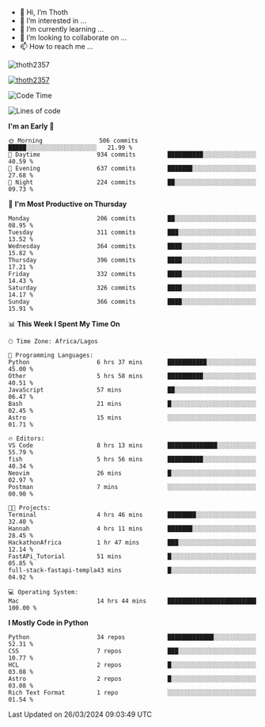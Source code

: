 <!---
thoth2357/thoth2357 is a ✨ special ✨ repository because its `README.md` (this file) appears on your GitHub profile.
You can click the Preview link to take a look at your changes.
--->

- 👋 Hi, I’m Thoth
- 👀 I’m interested in ...
- 🌱 I’m currently learning ...
- 💞️ I’m looking to collaborate on ...
- 📫 How to reach me ...

<p align="left"> <img src="https://komarev.com/ghpvc/?username=thoth2357&label=Profile%20views&color=0e75b6&style=flat" alt="thoth2357" /> </p>

<p align="left"> <a href="https://github.com/ryo-ma/github-profile-trophy"><img src="https://github-profile-trophy.vercel.app/?username=thoth2357&row=1&theme=gruvbox" alt="thoth2357" /></a> </p>

<!--START_SECTION:waka-->
![Code Time](http://img.shields.io/badge/Code%20Time-2%2C798%20hrs%2056%20mins-blue)

![Lines of code](https://img.shields.io/badge/From%20Hello%20World%20I%27ve%20Written-31.0%20million%20lines%20of%20code-blue)

**I'm an Early 🐤** 

```text
🌞 Morning                506 commits         █████░░░░░░░░░░░░░░░░░░░░   21.99 % 
🌆 Daytime                934 commits         ██████████░░░░░░░░░░░░░░░   40.59 % 
🌃 Evening                637 commits         ███████░░░░░░░░░░░░░░░░░░   27.68 % 
🌙 Night                  224 commits         ██░░░░░░░░░░░░░░░░░░░░░░░   09.73 % 
```
📅 **I'm Most Productive on Thursday** 

```text
Monday                   206 commits         ██░░░░░░░░░░░░░░░░░░░░░░░   08.95 % 
Tuesday                  311 commits         ███░░░░░░░░░░░░░░░░░░░░░░   13.52 % 
Wednesday                364 commits         ████░░░░░░░░░░░░░░░░░░░░░   15.82 % 
Thursday                 396 commits         ████░░░░░░░░░░░░░░░░░░░░░   17.21 % 
Friday                   332 commits         ████░░░░░░░░░░░░░░░░░░░░░   14.43 % 
Saturday                 326 commits         ████░░░░░░░░░░░░░░░░░░░░░   14.17 % 
Sunday                   366 commits         ████░░░░░░░░░░░░░░░░░░░░░   15.91 % 
```


📊 **This Week I Spent My Time On** 

```text
🕑︎ Time Zone: Africa/Lagos

💬 Programming Languages: 
Python                   6 hrs 37 mins       ███████████░░░░░░░░░░░░░░   45.00 % 
Other                    5 hrs 58 mins       ██████████░░░░░░░░░░░░░░░   40.51 % 
JavaScript               57 mins             ██░░░░░░░░░░░░░░░░░░░░░░░   06.47 % 
Bash                     21 mins             █░░░░░░░░░░░░░░░░░░░░░░░░   02.45 % 
Astro                    15 mins             ░░░░░░░░░░░░░░░░░░░░░░░░░   01.71 % 

🔥 Editors: 
VS Code                  8 hrs 13 mins       ██████████████░░░░░░░░░░░   55.79 % 
fish                     5 hrs 56 mins       ██████████░░░░░░░░░░░░░░░   40.34 % 
Neovim                   26 mins             █░░░░░░░░░░░░░░░░░░░░░░░░   02.97 % 
Postman                  7 mins              ░░░░░░░░░░░░░░░░░░░░░░░░░   00.90 % 

🐱‍💻 Projects: 
Terminal                 4 hrs 46 mins       ████████░░░░░░░░░░░░░░░░░   32.40 % 
Hannah                   4 hrs 11 mins       ███████░░░░░░░░░░░░░░░░░░   28.45 % 
HackathonAfrica          1 hr 47 mins        ███░░░░░░░░░░░░░░░░░░░░░░   12.14 % 
FastAPi_Tutorial         51 mins             █░░░░░░░░░░░░░░░░░░░░░░░░   05.85 % 
full-stack-fastapi-templa43 mins             █░░░░░░░░░░░░░░░░░░░░░░░░   04.92 % 

💻 Operating System: 
Mac                      14 hrs 44 mins      █████████████████████████   100.00 % 
```

**I Mostly Code in Python** 

```text
Python                   34 repos            █████████████░░░░░░░░░░░░   52.31 % 
CSS                      7 repos             ███░░░░░░░░░░░░░░░░░░░░░░   10.77 % 
HCL                      2 repos             █░░░░░░░░░░░░░░░░░░░░░░░░   03.08 % 
Astro                    2 repos             █░░░░░░░░░░░░░░░░░░░░░░░░   03.08 % 
Rich Text Format         1 repo              ░░░░░░░░░░░░░░░░░░░░░░░░░   01.54 % 
```




 Last Updated on 26/03/2024 09:03:49 UTC
<!--END_SECTION:waka-->
<!--![](http://github-profile-summary-cards.vercel.app/api/cards/profile-details?username=thoth2357&theme=2077)

![](http://github-profile-summary-cards.vercel.app/api/cards/stats?username=thoth2357&theme=2077)![](http://github-profile-summary-cards.vercel.app/api/cards/productive-time?username=thoth2357&theme=2077&utcOffset=8) -->
